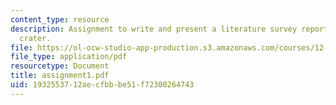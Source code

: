 ```yaml
---
content_type: resource
description: Assignment to write and present a literature survey report on an impact
  crater.
file: https://ol-ocw-studio-app-production.s3.amazonaws.com/courses/12-091-basics-of-impact-cratering-geological-geophysical-geochemical-environmental-studies-of-some-impact-craters-of-the-earth-january-iap-2008/1932553712aecfbbbe51f72300264743_assignment1.pdf
file_type: application/pdf
resourcetype: Document
title: assignment1.pdf
uid: 19325537-12ae-cfbb-be51-f72300264743
---
```

